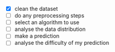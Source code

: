 - [x] clean the dataset
- [ ] do any preprocessing steps
- [ ] select an algorithm to use
- [ ] analyse the data distribution
- [ ] make a prediction
- [ ] analyse the difficulty of my prediction
